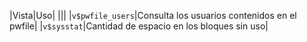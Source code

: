 |Vista|Uso|
|||
|`v$pwfile_users`|Consulta los usuarios contenidos en el pwfile|
|`v$sysstat`|Cantidad de espacio en los bloques sin uso|